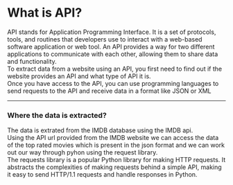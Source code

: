 # What is API?
API stands for Application Programming Interface. It is a set of protocols, tools, and routines that developers use to interact with a web-based software application or web tool. An API provides a way for two different applications to communicate with each other, allowing them to share data and functionality.<br/>
To extract data from a website using an API, you first need to find out if the website provides an API and what type of API it is.<br/>
Once you have access to the API, you can use programming languages to send requests to the API and receive data in a format like JSON or XML

-----
### Where the data is extracted?
The data is extrated from the IMDB database using the IMDB api.</br> 
Using the API url provided from the IMDB website we can access the data of the top rated movies which is present in the json format and we can work out our way through pyhon using the request library.</br>
The requests library is a popular Python library for making HTTP requests. It abstracts the complexities of making requests behind a simple API, making it easy to send HTTP/1.1 requests and handle responses in Python.
